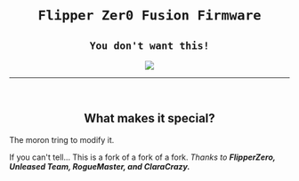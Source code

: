 <h1 align="center"><code>Flipper Zer0 Fusion Firmware</code></h1>
<h2 align="center"><code>You don't want this!</code></h1>

<p align="center">
  <img src="https://3.bp.blogspot.com/_LbccUVbSRd8/S31Q4d7WfeI/AAAAAAAAGM0/FtGHgukTIzg/s1600/amazon-river-dolphin+1.jpg">
</p>

-----
<br>
<h2 align="center">What makes it special?</h2>

<p>The moron tring to modify it.</p>
<p>If you can't tell... This is a fork of a fork of a fork. 
<i>Thanks to <b>FlipperZero, Unleased Team, RogueMaster, and ClaraCrazy.</p>
